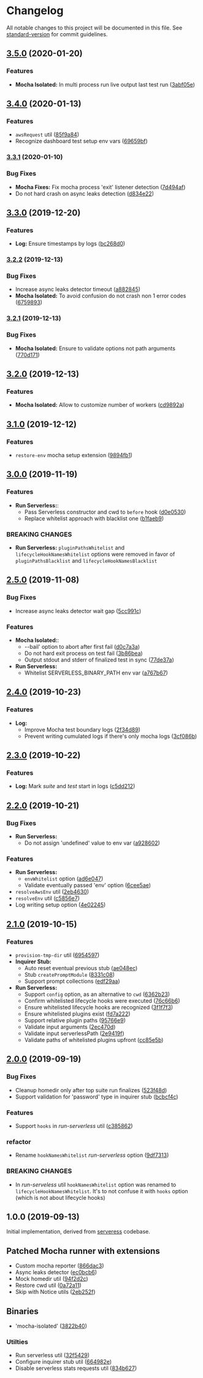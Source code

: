 # Changelog

All notable changes to this project will be documented in this file. See [standard-version](https://github.com/conventional-changelog/standard-version) for commit guidelines.

## [3.5.0](https://github.com/serverless/test/compare/v3.4.0...v3.5.0) (2020-01-20)

### Features

- **Mocha Isolated:** In multi process run live output last test run ([3abf05e](https://github.com/serverless/test/commit/3abf05eeac743b38b95f2a307f5df38531acfd61))

## [3.4.0](https://github.com/serverless/test/compare/v3.3.1...v3.4.0) (2020-01-13)

### Features

- `awsRequest` util ([85f9a84](https://github.com/serverless/test/commit/85f9a84c00e9b41fd36ba8a9ff235d5c917440cd))
- Recognize dashboard test setup env vars ([69659bf](https://github.com/serverless/test/commit/69659bf3fb0b4a9271916170047df13b32567eb2))

### [3.3.1](https://github.com/serverless/test/compare/v3.3.0...v3.3.1) (2020-01-10)

### Bug Fixes

- **Mocha Fixes:** Fix mocha process 'exit' listener detection ([7d494af](https://github.com/serverless/test/commit/7d494afb07f5fcc56e328e770488533734f728b3))
- Do not hard crash on async leaks detection ([d834e22](https://github.com/serverless/test/commit/d834e226344412d5fee814c4d62a457191a9921a))

## [3.3.0](https://github.com/serverless/test/compare/v3.2.2...v3.3.0) (2019-12-20)

### Features

- **Log:** Ensure timestamps by logs ([bc268d0](https://github.com/serverless/test/commit/bc268d08652805610abd186e8d086be5ce0bc798))

### [3.2.2](https://github.com/serverless/test/compare/v3.2.1...v3.2.2) (2019-12-13)

### Bug Fixes

- Increase async leaks detector timeout ([a882845](https://github.com/serverless/test/commit/a88284576d6954755edeff0b51ca50c17544e25a))
- **Mocha Isolated:** To avoid confusion do not crash non 1 error codes ([6759893](https://github.com/serverless/test/commit/6759893ad0a7a9d0bad188afb289122c40dd6277))

### [3.2.1](https://github.com/serverless/test/compare/v3.2.0...v3.2.1) (2019-12-13)

### Bug Fixes

- **Mocha Isolated:** Ensure to validate options not path arguments ([770d171](https://github.com/serverless/test/commit/770d171688b6fd9520aeda0a556064e344e1926d))

## [3.2.0](https://github.com/serverless/test/compare/v3.1.0...v3.2.0) (2019-12-13)

### Features

- **Mocha Isolated:** Allow to customize number of workers ([cd9892a](https://github.com/serverless/test/commit/cd9892a2f282dceab0e47d57b3e7865db61d4dc5))

## [3.1.0](https://github.com/serverless/test/compare/v3.0.0...v3.1.0) (2019-12-12)

### Features

- `restore-env` mocha setup extension ([9894fb1](https://github.com/serverless/test/commit/9894fb16676b2630f17bc65d217149542f526ca4))

## [3.0.0](https://github.com/serverless/test/compare/v2.5.0...v3.0.0) (2019-11-19)

### Features

- **Run Serverless:**:
  - Pass Serverless constructor and cwd to `before` hook ([d0e0530](https://github.com/serverless/test/commit/d0e0530))
  - Replace whitelist approach with blacklist one ([b1faeb9](https://github.com/serverless/test/commit/b1faeb9))

### BREAKING CHANGES

- **Run Serverless:** `pluginPathsWhitelist` and `lifecycleHookNamesWhitelist` options were
  removed in favor of `pluginPathsBlacklist` and
  `lifecycleHookNamesBlacklist`

## [2.5.0](https://github.com/serverless/test/compare/v2.4.0...v2.5.0) (2019-11-08)

### Bug Fixes

- Increase async leaks detector wait gap ([5cc991c](https://github.com/serverless/test/commit/5cc991c))

### Features

- **Mocha Isolated:**:
  - --bail' option to abort after first fail ([d0c7a3a](https://github.com/serverless/test/commit/d0c7a3a))
  - Do not hard exit process on test fail ([3b86bea](https://github.com/serverless/test/commit/3b86bea))
  - Output stdout and stderr of finalized test in sync ([77de37a](https://github.com/serverless/test/commit/77de37a))
- **Run Serverless:**
  - Whitelist SERVERLESS_BINARY_PATH env var ([a767b67](https://github.com/serverless/test/commit/a767b67))

## [2.4.0](https://github.com/serverless/test/compare/v2.3.0...v2.4.0) (2019-10-23)

### Features

- **Log:**
  - Improve Mocha test boundary logs ([2f34d89](https://github.com/serverless/test/commit/2f34d89))
  - Prevent writing cumulated logs if there's only mocha logs ([3cf086b](https://github.com/serverless/test/commit/3cf086b))

## [2.3.0](https://github.com/serverless/test/compare/v2.2.0...v2.3.0) (2019-10-22)

### Features

- **Log:** Mark _suite_ and _test_ start in logs ([c5dd212](https://github.com/serverless/test/commit/c5dd212))

## [2.2.0](https://github.com/serverless/test/compare/v2.1.0...v2.2.0) (2019-10-21)

### Bug Fixes

- **Run Serverless:**
  - Do not assign 'undefined' value to env var ([a928602](https://github.com/serverless/test/commit/a928602))

### Features

- **Run Serverless:**
  - `envWhitelist` option ([ad6e047](https://github.com/serverless/test/commit/ad6e047))
  - Validate eventually passed 'env' option ([6cee5ae](https://github.com/serverless/test/commit/6cee5ae))
- `resolveAwsEnv` util ([2eb4630](https://github.com/serverless/test/commit/2eb4630))
- `resolveEnv` util ([c5856e7](https://github.com/serverless/test/commit/c5856e7))
- Log writing setup option ([4e02245](https://github.com/serverless/test/commit/4e02245))

## [2.1.0](https://github.com/serverless/test/compare/v2.0.0...v2.1.0) (2019-10-15)

### Features

- `provision-tmp-dir` util ([6954597](https://github.com/serverless/test/commit/6954597))
- **Inquirer Stub:**
  - Auto reset eventual previous stub ([ae048ec](https://github.com/serverless/test/commit/ae048ec))
  - Stub `createPromptModule` ([8331c08](https://github.com/serverless/test/commit/8331c08))
  - Support prompt collections ([edf29aa](https://github.com/serverless/test/commit/edf29aa))
- **Run Serverless:**
  - Support `config` option, as an alternative to `cwd` ([6362b23](https://github.com/serverless/test/commit/6362b23))
  - Confirm whitelisted lifecycle hooks were executed ([76c66b6](https://github.com/serverless/test/commit/76c66b6))
  - Ensure whitelisted lifecycle hooks are recognized ([3f1f7f3](https://github.com/serverless/test/commit/3f1f7f3))
  - Ensure whitelisted plugins exist ([fd7a222](https://github.com/serverless/test/commit/fd7a222))
  - Support relative plugin paths ([95766e9](https://github.com/serverless/test/commit/95766e9))
  - Validate input arguments ([2ec470d](https://github.com/serverless/test/commit/2ec470d))
  - Validate input serverlessPath ([2e9419f](https://github.com/serverless/test/commit/2e9419f))
  - Validate paths of whitelisted plugins upfront ([cc85e5b](https://github.com/serverless/test/commit/cc85e5b))

## [2.0.0](https://github.com/serverless/test/compare/v1.0.0...v2.0.0) (2019-09-19)

### Bug Fixes

- Cleanup homedir only after top suite run finalizes ([523f48d](https://github.com/serverless/test/commit/523f48d))
- Support validation for 'password' type in inquirer stub ([bcbcf4c](https://github.com/serverless/test/commit/bcbcf4c))

### Features

- Support `hooks` in _run-serverless_ util ([c385862](https://github.com/serverless/test/commit/c385862))

### refactor

- Rename `hookNamesWhitelist` _run-serverless_ option ([9df7313](https://github.com/serverless/test/commit/9df7313))

### BREAKING CHANGES

- In _run-serveless_ util `hookNamesWhitelist` option was renamed to
  `lifecycleHookNamesWhitelist`.
  It's to not confuse it with `hooks` option (which is not about lifecycle hooks)

## 1.0.0 (2019-09-13)

Initial implementation, derived from [serveress](https://github.com/serverless/serverless/) codebase.

## Patched Mocha runner with extensions

- Custom mocha reporter ([866dac3](https://github.com/serverless/test/commit/866dac3))
- Async leaks detector ([ec0bcb6](https://github.com/serverless/test/commit/ec0bcb6))
- Mock homedir util ([94f2d2c](https://github.com/serverless/test/commit/94f2d2c))
- Restore cwd util ([0a72a11](https://github.com/serverless/test/commit/0a72a11))
- Skip with Notice utils ([2eb252f](https://github.com/serverless/test/commit/2eb252f))

## Binaries

- 'mocha-isolated' ([3822b40](https://github.com/serverless/test/commit/3822b40))

### Utilties

- Run serverless util ([32f5429](https://github.com/serverless/test/commit/32f5429))
- Configure inquirer stub util ([664982e](https://github.com/serverless/test/commit/664982e))
- Disable serverless stats requests util ([834b627](https://github.com/serverless/test/commit/834b627))
